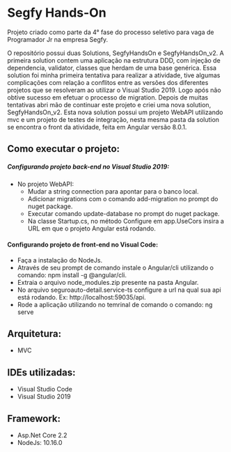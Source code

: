 # Segfy Hands-On

Projeto criado como parte da 4° fase do processo seletivo para vaga de Programador Jr na empresa Segfy.

O repositório possui duas Solutions, SegfyHandsOn e SegfyHandsOn_v2. A primeira solution contem uma aplicação na estrutura DDD, com injeção de dependencia, validator, classes que herdam de uma base genérica. Essa solution foi minha primeira tentativa para realizar a atividade, tive algumas complicações com relação a conflitos entre as versões dos diferentes projetos que se resolveram ao utilizar o Visual Studio 2019. Logo após não obtive sucesso em efetuar o processo de migration. Depois de muitas tentativas abri mão de continuar este projeto e criei uma nova solution, SegfyHandsOn_v2. Esta nova solution possui um projeto WebAPI utilizando mvc e um projeto de testes de integração, nesta mesma pasta da solution se encontra o front da atividade, feita em Angular versão 8.0.1.

## Como executar o projeto:

##### Configurando projeto back-end no Visual Studio 2019:

* No projeto WebAPI:
  - Mudar a string connection para apontar para o banco local.
  - Adicionar migrations com o comando add-migration no prompt do nuget package.
  - Executar comando update-database no prompt do nuget package.
  - Na classe Startup.cs, no método Configure em app.UseCors insira a URL em que o projeto Angular está rodando.

#### Configurando projeto de front-end no Visual Code:

- Faça a instalação do NodeJs.
- Através de seu prompt de comando instale o Angular/cli utilizando o comando: npm install -g @angular/cli.
- Extraia o arquivo node_modules.zip presente na pasta Angular.
- No arquivo seguroauto-detail.service-ts configure a url na qual sua api está rodando. Ex: http://localhost:59035/api.
- Rode a aplicação utilizando no temrinal de comando o comando: ng serve

## Arquitetura: 

- MVC 

## IDEs utilizadas:

- Visual Studio Code
- Visual Studio 2019

## Framework:

- Asp.Net Core 2.2
- NodeJs: 10.16.0





